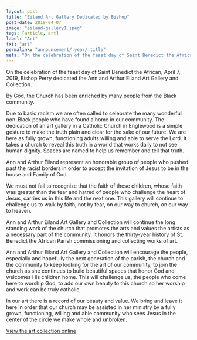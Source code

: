 ```yaml
---
layout: post
title: "Eiland Art Gallery Dedicated by Bishop"
post-date: 2019-04-07
image: "eiland-gallery1.jpeg"
tags: [article, art]
label: "Art"
txt: "art"
permalink: "announcement/:year/:title"
meta: "On the celebration of the feast day of Saint Benedict the African, April 7, 2019, Bishop Perry dedicated the Ann and Arthur Eiland Art Gallery and Collection."
---
```

On the celebration of the feast day of Saint Benedict the African, April 7, 2019, Bishop Perry dedicated the Ann and Arthur Eiland Art Gallery and Collection.
<!--more-->

By God, the Church has been enriched by many people from the Black community. 

Due to basic racism we are often called to celebrate the many wonderful non-Black people who have found a home in our community.
The dedication of an art gallery in a Catholic Church in Englewood is a simple gesture to make the truth plain and clear for the sake of our future.
We are here as fully grown, functioning adults willing and able to serve the Lord.
It takes a church to reveal this truth in a world that works daily to not see human dignity.
Spaces are named to help us remember and tell that truth.

Ann and Arthur Eiland represent an honorable group of people who pushed past the racist borders in order to accept the invitation of Jesus to be in the house and Family of God.

We must not fail to recognize that the faith of these children, whose faith was greater than the fear and hatred of people who challenge the heart of Jesus, carries us in this life and the next one. 
This gallery will continue to challenge us to walk by faith, not by fear, on our way to church, on our way to heaven.

Ann and Arthur Eiland Art Gallery and Collection will continue the long standing work of the church that promotes the arts and values the artists as a necessary part of the community.
It honors the thirty-year history of St. Benedict the African Parish commissioning and collecting works of art.

Ann and Arthur Eiland Art Gallery and Collection will encourage the people, especially and hopefully the next generation of the parish, the church and the community to keep looking for the art of our community, to join the church as she continues to build beautiful spaces that honor God and welcomes His children home.
This will challenge us, the people who come here to worship God, to add our own beauty to this church so her worship and work can be truly catholic.

In our art there is a record of our beauty and value.
We bring and leave it here in order that our church may be assisted in her ministry by a fully grown, functioning, willing and able community who sees Jesus in the center of the circle we make whole and unbroken.

[View the art collection online]({{site.baseurl}}/art#eiland)